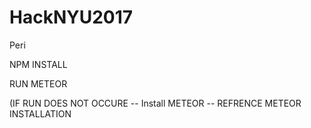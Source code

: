 # HackNYU2017
Peri

NPM INSTALL

RUN METEOR 

(IF RUN DOES NOT OCCURE -- Install METEOR -- REFRENCE METEOR INSTALLATION 
